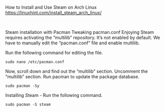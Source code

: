 How to Install and Use Steam on Arch Linux
https://linuxhint.com/install_steam_arch_linux/

<br>

Steam installation with Pacman
Tweaking pacman.conf
Enjoying Steam requires activating the “multilib” repository. It’s not enabled by default. We have to manually edit the “pacman.conf” file and enable multilib.

Run the following command for editing the file.
```
sudo nano /etc/pacman.conf
```
Now, scroll down and find out the “multilib” section.
Uncomment the “multilib” section.
Run pacman to update the package database.
```
sudo pacman -Sy
```
Installing Steam - Run the following command.
```
sudo pacman -S steam
```
